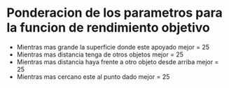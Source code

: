# Ponderacion de los parametros para la funcion de rendimiento objetivo

- Mientras mas grande la superficie donde este apoyado mejor = 25
- Mientras mas distancia tenga de otros objetos mejor = 25
- Mientras mas distancia haya frente a otro objeto desde arriba mejor = 25
- Mientras mas cercano este al punto dado mejor = 25

